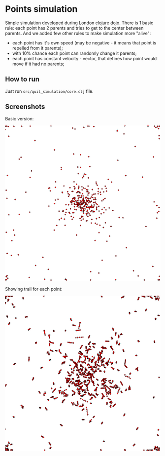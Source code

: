 # Points simulation

Simple simulation developed during London clojure dojo. There is 1 basic rule: each point has 2 parents and tries to get to the center between parents. And we added few other rules to make simulation more "alive":

* each point has it's own speed (may be negative - it means that point is repelled from it parents);
* with 10% chance each point can randomly change it parents;
* each point has constant velocity - vector, that defines how point would move if it had no parents;


## How to run

Just run `src/quil_simulation/core.clj` file. 

## Screenshots
Basic version:  

![Points](points.png)

Showing trail for each point:  

![Wormls](worms.png)
